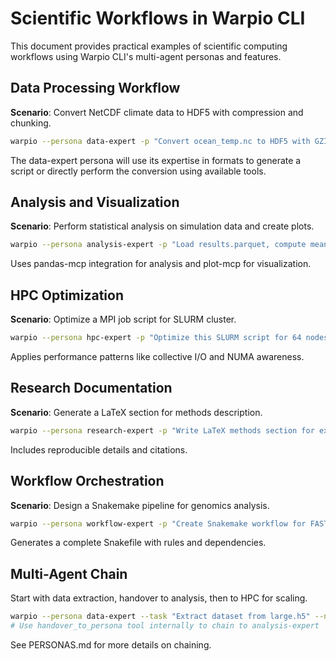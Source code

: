 # Scientific Workflows in Warpio CLI

This document provides practical examples of scientific computing workflows using Warpio CLI's multi-agent personas and features.

## Data Processing Workflow

**Scenario**: Convert NetCDF climate data to HDF5 with compression and chunking.

```bash
warpio --persona data-expert -p "Convert ocean_temp.nc to HDF5 with GZIP compression and 100x100 chunking. Preserve metadata."
```

The data-expert persona will use its expertise in formats to generate a script or directly perform the conversion using available tools.

## Analysis and Visualization

**Scenario**: Perform statistical analysis on simulation data and create plots.

```bash
warpio --persona analysis-expert -p "Load results.parquet, compute mean and std dev by group, create heatmap visualization."
```

Uses pandas-mcp integration for analysis and plot-mcp for visualization.

## HPC Optimization

**Scenario**: Optimize a MPI job script for SLURM cluster.

```bash
warpio --persona hpc-expert -p "Optimize this SLURM script for 64 nodes with MPI: [paste script]"
```

Applies performance patterns like collective I/O and NUMA awareness.

## Research Documentation

**Scenario**: Generate a LaTeX section for methods description.

```bash
warpio --persona research-expert -p "Write LaTeX methods section for experiment with HDF5 data processing and SLURM execution."
```

Includes reproducible details and citations.

## Workflow Orchestration

**Scenario**: Design a Snakemake pipeline for genomics analysis.

```bash
warpio --persona workflow-expert -p "Create Snakemake workflow for FASTQ alignment, variant calling, and annotation."
```

Generates a complete Snakefile with rules and dependencies.

## Multi-Agent Chain

Start with data extraction, handover to analysis, then to HPC for scaling.

```bash
warpio --persona data-expert --task "Extract dataset from large.h5" --non-interactive
# Use handover_to_persona tool internally to chain to analysis-expert
```

See PERSONAS.md for more details on chaining. 
